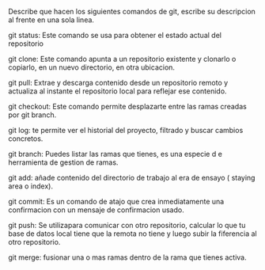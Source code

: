 Describe que hacen los siguientes comandos de git, escribe su descripcion al frente en una sola linea.

git status: Este comando se usa para obtener el estado actual del repositorio

git clone: Este comando apunta a un repositorio existente y clonarlo o copiarlo, en un nuevo directorio, en 
           otra ubicacion.

git pull:  Extrae y descarga contenido desde un repositorio remoto y actualiza al instante el repositorio
           local para reflejar ese contenido.

git checkout: Este comando permite desplazarte entre las ramas creadas por git branch.

git log: te permite ver el historial del proyecto, filtrado y buscar cambios concretos.

git branch: Puedes listar las ramas que tienes, es una especie d e herramienta de gestion de ramas.

git add: añade contenido del directorio de trabajo al era de ensayo ( staying area o index).

git commit: Es un comando de atajo que crea inmediatamente una confirmacion con un mensaje de
            confirmacion usado.

git push: Se utilizapara comunicar con otro repositorio, calcular lo que tu base de datos local
          tiene que la remota no tiene y luego subir la fiferencia al otro repositorio.

git merge: fusionar una o mas ramas dentro de  la rama que tienes activa.
